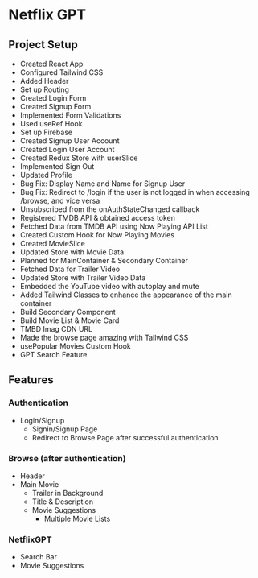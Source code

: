 # Netflix GPT

## Project Setup

- Created React App
- Configured Tailwind CSS
- Added Header
- Set up Routing
- Created Login Form
- Created Signup Form
- Implemented Form Validations
- Used useRef Hook
- Set up Firebase
- Created Signup User Account
- Created Login User Account
- Created Redux Store with userSlice
- Implemented Sign Out
- Updated Profile
- Bug Fix: Display Name and Name for Signup User
- Bug Fix: Redirect to /login if the user is not logged in when accessing /browse, and vice versa
- Unsubscribed from the onAuthStateChanged callback
- Registered TMDB API & obtained access token
- Fetched Data from TMDB API using Now Playing API List
- Created Custom Hook for Now Playing Movies
- Created MovieSlice
- Updated Store with Movie Data
- Planned for MainContainer & Secondary Container
- Fetched Data for Trailer Video
- Updated Store with Trailer Video Data
- Embedded the YouTube video with autoplay and mute
- Added Tailwind Classes to enhance the appearance of the main container
- Build Secondary Component
- Build Movie List & Movie Card
- TMBD Imag CDN URL
- Made the browse page amazing with Tailwind CSS
- usePopular Movies Custom Hook
- GPT Search Feature

## Features

### Authentication

- Login/Signup 
    - Signin/Signup Page
    - Redirect to Browse Page after successful authentication

### Browse (after authentication)

- Header
- Main Movie
    - Trailer in Background
    - Title & Description
    - Movie Suggestions
        - Multiple Movie Lists

### NetflixGPT

- Search Bar
- Movie Suggestions